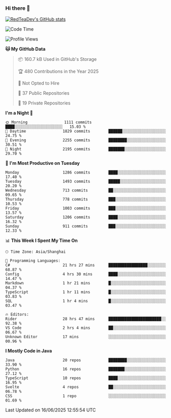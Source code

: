 ### Hi there 👋

<!--
**RedTeaDev/RedTeaDev** is a ✨ _special_ ✨ repository because its `README.md` (this file) appears on your GitHub profile.

Here are some ideas to get you started:

- 🔭 I’m currently working on ...
- 🌱 I’m currently learning ...
- 👯 I’m looking to collaborate on ...
- 🤔 I’m looking for help with ...
- 💬 Ask me about ...
- 📫 How to reach me: ...
- 😄 Pronouns: ...
- ⚡ Fun fact: ...
-->

<!--
[![wakatime](https://wakatime.com/badge/user/6b101ed0-04c0-4490-9283-eb61f2efff96.svg)](https://wakatime.com/@6b101ed0-04c0-4490-9283-eb61f2efff96)
!-->

[![RedTeaDev's GitHub stats](https://github-readme-stats.vercel.app/api?username=RedTeaDev\&include_all_commits=true)](https://github.com/anuraghazra/github-readme-stats)
<!--
[![willianrod's wakatime stats](https://github-readme-stats.vercel.app/api/wakatime?username=RedTeaDev)](https://github.com/anuraghazra/github-readme-stats)
!-->
<!--START_SECTION:waka-->
![Code Time](http://img.shields.io/badge/Code%20Time-3%2C300%20hrs%2058%20mins-blue)

![Profile Views](http://img.shields.io/badge/Profile%20Views-1-blue)

**🐱 My GitHub Data** 

> 📦 160.7 kB Used in GitHub's Storage 
 > 
> 🏆 480 Contributions in the Year 2025
 > 
> 🚫 Not Opted to Hire
 > 
> 📜 37 Public Repositories 
 > 
> 🔑 19 Private Repositories 
 > 
**I'm a Night 🦉** 

```text
🌞 Morning                1111 commits        ████░░░░░░░░░░░░░░░░░░░░░   15.03 % 
🌆 Daytime                1829 commits        ██████░░░░░░░░░░░░░░░░░░░   24.75 % 
🌃 Evening                2255 commits        ████████░░░░░░░░░░░░░░░░░   30.51 % 
🌙 Night                  2195 commits        ███████░░░░░░░░░░░░░░░░░░   29.70 % 
```
📅 **I'm Most Productive on Tuesday** 

```text
Monday                   1286 commits        ████░░░░░░░░░░░░░░░░░░░░░   17.40 % 
Tuesday                  1493 commits        █████░░░░░░░░░░░░░░░░░░░░   20.20 % 
Wednesday                713 commits         ██░░░░░░░░░░░░░░░░░░░░░░░   09.65 % 
Thursday                 778 commits         ███░░░░░░░░░░░░░░░░░░░░░░   10.53 % 
Friday                   1003 commits        ███░░░░░░░░░░░░░░░░░░░░░░   13.57 % 
Saturday                 1206 commits        ████░░░░░░░░░░░░░░░░░░░░░   16.32 % 
Sunday                   911 commits         ███░░░░░░░░░░░░░░░░░░░░░░   12.33 % 
```


📊 **This Week I Spent My Time On** 

```text
🕑︎ Time Zone: Asia/Shanghai

💬 Programming Languages: 
C#                       21 hrs 27 mins      █████████████████░░░░░░░░   68.87 % 
Config                   4 hrs 30 mins       ████░░░░░░░░░░░░░░░░░░░░░   14.47 % 
Markdown                 1 hr 21 mins        █░░░░░░░░░░░░░░░░░░░░░░░░   04.37 % 
TypeScript               1 hr 11 mins        █░░░░░░░░░░░░░░░░░░░░░░░░   03.83 % 
SQL                      1 hr 4 mins         █░░░░░░░░░░░░░░░░░░░░░░░░   03.47 % 

🔥 Editors: 
Rider                    28 hrs 47 mins      ███████████████████████░░   92.38 % 
VS Code                  2 hrs 4 mins        ██░░░░░░░░░░░░░░░░░░░░░░░   06.67 % 
Unknown Editor           17 mins             ░░░░░░░░░░░░░░░░░░░░░░░░░   00.96 % 
```

**I Mostly Code in Java** 

```text
Java                     20 repos            ████████░░░░░░░░░░░░░░░░░   33.90 % 
Python                   16 repos            ███████░░░░░░░░░░░░░░░░░░   27.12 % 
TypeScript               10 repos            ████░░░░░░░░░░░░░░░░░░░░░   16.95 % 
Svelte                   4 repos             ██░░░░░░░░░░░░░░░░░░░░░░░   06.78 % 
CSS                      1 repo              ░░░░░░░░░░░░░░░░░░░░░░░░░   01.69 % 
```




 Last Updated on 16/06/2025 12:55:54 UTC
<!--END_SECTION:waka-->


